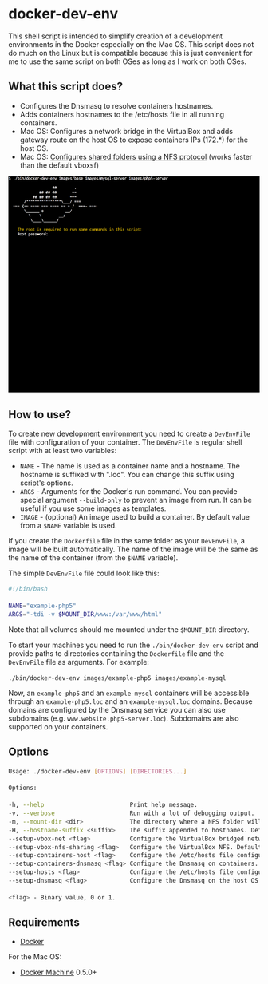 # docker-dev-env

This shell script is intended to simplify creation of a development environments in the Docker especially on the Mac OS. This script does not do much on the Linux but is compatible because this is just convenient for me to use the same script on both OSes as long as I work on both OSes.

## What this script does?

* Configures the Dnsmasq to resolve containers hostnames.
* Adds containers hostnames to the /etc/hosts file in all running containers.
* Mac OS: Configures a network bridge in the VirtualBox and adds gateway route on the host OS to expose containers IPs (172.\*) for the host OS.
* Mac OS: [Configures shared folders using a NFS protocol](https://github.com/adlogix/docker-machine-nfs) (works faster than the default vboxsf)

![](script.gif)

## How to use?

To create new development environment you need to create a `DevEnvFile` file with configuration of your container. The `DevEnvFile` is regular shell script with at least two variables:
* `NAME` - The name is used as a container name and a hostname. The hostname is suffixed with ".loc". You can change this suffix using script's options.
* `ARGS` - Arguments for the Docker's run command. You can provide special argument `--build-only` to prevent an image from run. It can be useful if you use some images as templates.
* `IMAGE` - (optional) An image used to build a container. By default value from a `$NAME` variable is used.

If you create the `Dockerfile` file in the same folder as your `DevEnvFile`, a image will be built automatically. The name of the image will be the same as the name of the container (from the `$NAME` variable).

The simple `DevEnvFile` file could look like this:
```bash
#!/bin/bash

NAME="example-php5"
ARGS="-tdi -v $MOUNT_DIR/www:/var/www/html"
```

Note that all volumes should me mounted under the `$MOUNT_DIR` directory.

To start your machines you need to run the `./bin/docker-dev-env` script and provide paths to directories containing the `Dockerfile` file and the `DevEnvFile` file as arguments. For example:

`./bin/docker-dev-env images/example-php5 images/example-mysql`

Now, an `example-php5` and an `example-mysql` containers will be accessible through an `example-php5.loc` and an `example-mysql.loc` domains. Because domains are configured by the Dnsmasq service you can also use subdomains (e.g. `www.website.php5-server.loc`). Subdomains are also supported on your containers.

## Options

```sh
Usage: ./docker-dev-env [OPTIONS] [DIRECTORIES...]

Options:

-h, --help                        Print help message.
-v, --verbose                     Run with a lot of debugging output.
-m, --mount-dir <dir>             The directory where a NFS folder will be mount.
-H, --hostname-suffix <suffix>    The suffix appended to hostnames. Default ".loc".
--setup-vbox-net <flag>           Configure the VirtualBox bridged network. Default enabled.
--setup-vbox-nfs-sharing <flag>   Configure the VirtualBox NFS. Default enabled.
--setup-containers-host <flag>    Configure the /etc/hosts file configuration on containers. Default enabled.
--setup-containers-dnsmasq <flag> Configure the Dnsmasq on containers. Default disabled.
--setup-hosts <flag>              Configure the /etc/hosts file configuration on the host OS. Default disabled.
--setup-dnsmasq <flag>            Configure the Dnsmasq on the host OS. Default enabled.

<flag> - Binary value, 0 or 1.
```

## Requirements

* [Docker](https://www.docker.com/)

For the Mac OS:
* [Docker Machine](https://docs.docker.com/machine/) 0.5.0+
